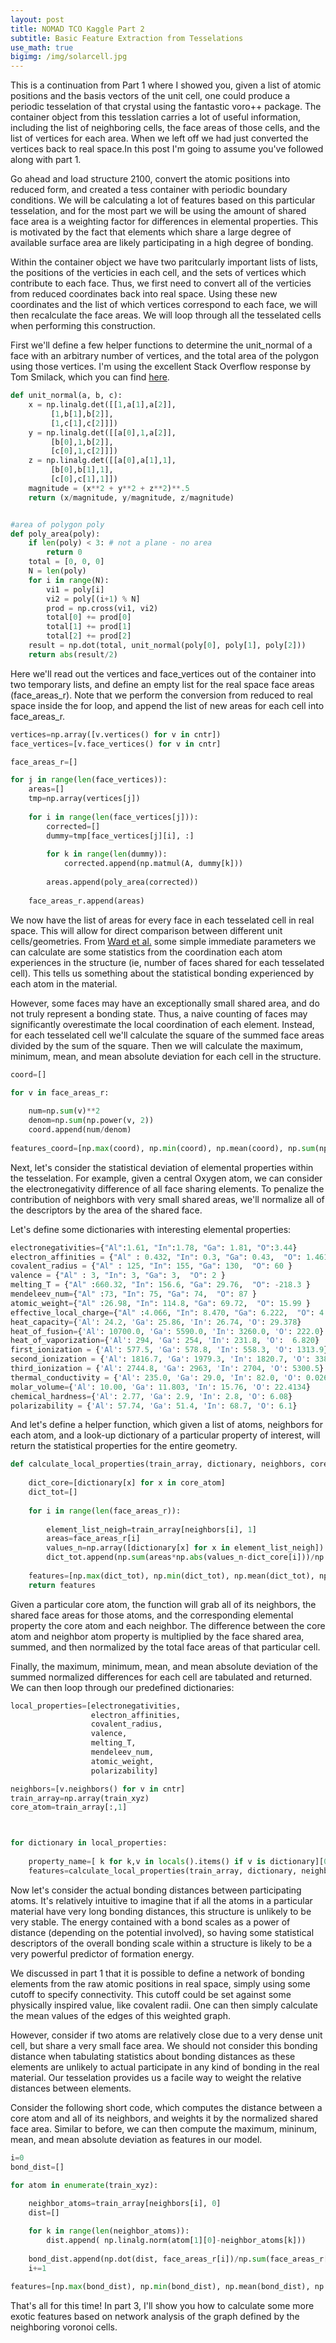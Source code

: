 ```yaml
---
layout: post
title: NOMAD TCO Kaggle Part 2
subtitle: Basic Feature Extraction from Tesselations
use_math: true
bigimg: /img/solarcell.jpg
---
```


This is a continuation from Part 1 where I showed you, given a list of atomic positions and the basis vectors of the unit cell, one could produce a periodic tesselation of that crystal using the fantastic voro++ package.  The container object from this tesslation carries a lot of useful information, including the list of neighboring cells, the face areas of those cells, and the list of vertices for each area.  When we left off we had just converted the vertices back to real space.In this post I'm going to assume you've followed along with part 1.

Go ahead and load structure 2100, convert the atomic positions into reduced form, and created a tess container with periodic boundary conditions.  We will be calculating a lot of features based on this particular tesselation, and for the most part we will be using the amount of shared face area is a weighting factor for differences in elemental properties.  This is motivated by the fact that elements which share a large degree of available surface area are likely participating in a high degree of bonding.

Within the container object we have two paritcularly important lists of lists, the positions of the verticies in each cell, and the sets of vertices which contribute to each face.  Thus, we first need to convert all of the verticies from reduced coordinates back into real space.  Using these new coordinates and the list of which vertices correspond to each face, we will then recalculate the face areas.  We will loop through all the tesselated cells when performing this construction.

First we'll define a few helper functions to determine the unit_normal of a face with an arbitrary number of vertices, and the total area of the polygon using those vertices.  I'm using the excellent Stack Overflow response by Tom Smilack, which you can find [here](https://stackoverflow.com/questions/12642256/python-find-area-of-polygon-from-xyz-coordinates).


```python
def unit_normal(a, b, c):
    x = np.linalg.det([[1,a[1],a[2]],
         [1,b[1],b[2]],
         [1,c[1],c[2]]])
    y = np.linalg.det([[a[0],1,a[2]],
         [b[0],1,b[2]],
         [c[0],1,c[2]]])
    z = np.linalg.det([[a[0],a[1],1],
         [b[0],b[1],1],
         [c[0],c[1],1]])
    magnitude = (x**2 + y**2 + z**2)**.5
    return (x/magnitude, y/magnitude, z/magnitude)


#area of polygon poly
def poly_area(poly):
    if len(poly) < 3: # not a plane - no area
        return 0
    total = [0, 0, 0]
    N = len(poly)
    for i in range(N):
        vi1 = poly[i]
        vi2 = poly[(i+1) % N]
        prod = np.cross(vi1, vi2)
        total[0] += prod[0]
        total[1] += prod[1]
        total[2] += prod[2]
    result = np.dot(total, unit_normal(poly[0], poly[1], poly[2]))
    return abs(result/2)
```

Here we'll read out the vertices and face_vertices out of the container into two temporary lists, and define an empty list for the real space face areas (face_areas_r).  Note that we perform the conversion from reduced to real space inside the for loop, and append the list of new areas for each cell into face_areas_r.


```python
vertices=np.array([v.vertices() for v in cntr])
face_vertices=[v.face_vertices() for v in cntr]

face_areas_r=[]

for j in range(len(face_vertices)):    
    areas=[]    
    tmp=np.array(vertices[j])
    
    for i in range(len(face_vertices[j])):
        corrected=[]        
        dummy=tmp[face_vertices[j][i], :]
        
        for k in range(len(dummy)):    
            corrected.append(np.matmul(A, dummy[k]))
            
        areas.append(poly_area(corrected))
        
    face_areas_r.append(areas)
```

We now have the list of areas for every face in each tesselated cell in real space.  This will allow for direct comparison between different unit cells/geometries.  From [Ward et al.](https://journals.aps.org/prb/abstract/10.1103/PhysRevB.96.024104) some simple immediate parameters we can calculate are some statistics from the coordination each atom experiences in the structure (ie, number of faces shared for each tesselated cell).  This tells us something about the statistical bonding experienced by each atom in the material.

However, some faces may have an exceptionally small shared area, and do not truly represent a bonding state.  Thus, a naive counting of faces may significantly overestimate the local coordination of each element.  Instead, for each tesselated cell we'll calculate the square of the summed face areas divided by the sum of the square.  Then we will calculate the maximum, minimum, mean, and mean absolute deviation for each cell in the structure.


```python
coord=[]

for v in face_areas_r:
    
    num=np.sum(v)**2
    denom=np.sum(np.power(v, 2))
    coord.append(num/denom)
    
features_coord=[np.max(coord), np.min(coord), np.mean(coord), np.sum(np.abs(coord-np.mean(coord)))/len(coord)]
```

Next, let's consider the statistical deviation of elemental properties within the tesselation.  For example, given a central Oxygen atom, we can consider the electronegativity difference of all face sharing elements.  To penalize the contribution of neighbors with very small shared areas, we'll normalize all of the descriptors by the area of the shared face.

Let's define some dictionaries with interesting elemental properties:


```python
electronegativities={"Al":1.61, "In":1.78, "Ga": 1.81, "O":3.44}
electron_affinities = {"Al" : 0.432, "In": 0.3, "Ga": 0.43,  "O": 1.461 }
covalent_radius = {"Al" : 125, "In": 155, "Ga": 130,  "O": 60 }
valence = {"Al" : 3, "In": 3, "Ga": 3,  "O": 2 }
melting_T = {"Al" :660.32, "In": 156.6, "Ga": 29.76,  "O": -218.3 }
mendeleev_num={"Al" :73, "In": 75, "Ga": 74,  "O": 87 }
atomic_weight={"Al" :26.98, "In": 114.8, "Ga": 69.72,  "O": 15.99 }
effective_local_charge={"Al" :4.066, "In": 8.470, "Ga": 6.222,  "O": 4.453 }
heat_capacity={'Al': 24.2, 'Ga': 25.86, 'In': 26.74, 'O': 29.378}   
heat_of_fusion={'Al': 10700.0, 'Ga': 5590.0, 'In': 3260.0, 'O': 222.0}
heat_of_vaporization={'Al': 294, 'Ga': 254, 'In': 231.8, 'O':  6.820}  
first_ionization = {'Al': 577.5, 'Ga': 578.8, 'In': 558.3, 'O': 1313.9}
second_ionization = {'Al': 1816.7, 'Ga': 1979.3, 'In': 1820.7, 'O': 3388.3}    
third_ionization = {'Al': 2744.8, 'Ga': 2963, 'In': 2704, 'O': 5300.5}      
thermal_conductivity = {'Al': 235.0, 'Ga': 29.0, 'In': 82.0, 'O': 0.02658}
molar_volume={'Al': 10.00, 'Ga': 11.803, 'In': 15.76, 'O': 22.4134}
chemical_hardness={'Al': 2.77, 'Ga': 2.9, 'In': 2.8, 'O': 6.08}  
polarizability = {'Al': 57.74, 'Ga': 51.4, 'In': 68.7, 'O': 6.1}  
```

And let's define a helper function, which given a list of atoms, neighbors for each atom, and a look-up dictionary of a particular property of interest, will return the statistical properties for the entire geometry.


```python
def calculate_local_properties(train_array, dictionary, neighbors, core_atom, face_areas_r):
    
    dict_core=[dictionary[x] for x in core_atom]
    dict_tot=[]
    
    for i in range(len(face_areas_r)):
        
        element_list_neigh=train_array[neighbors[i], 1]
        areas=face_areas_r[i]
        values_n=np.array([dictionary[x] for x in element_list_neigh])
        dict_tot.append(np.sum(areas*np.abs(values_n-dict_core[i]))/np.sum(areas))
        
    features=[np.max(dict_tot), np.min(dict_tot), np.mean(dict_tot), np.sum(np.abs(dict_tot-np.mean(dict_tot)))/len(dict_tot)]
    return features
```

Given a particular core atom, the function will grab all of its neighbors, the shared face areas for those atoms, and the corresponding elemental property the core atom and each neighbor.  The difference between the core atom and neighbor atom property is multiplied by the face shared area, summed, and then normalized by the total face areas of that particular cell.

Finally, the maximum, minimum, mean, and mean absolute deviation of the summed normalized differences for each cell are tabulated and returned.  We can then loop through our predefined dictionaries:


```python
local_properties=[electronegativities,
                  electron_affinities,
                  covalent_radius,
                  valence,
                  melting_T,
                  mendeleev_num,
                  atomic_weight,
                  polarizability]

neighbors=[v.neighbors() for v in cntr]
train_array=np.array(train_xyz)
core_atom=train_array[:,1]



for dictionary in local_properties:
    
    property_name=[ k for k,v in locals().items() if v is dictionary][0]    
    features=calculate_local_properties(train_array, dictionary, neighbors, core_atom, face_areas_r)
```

Now let's consider the actual bonding distances between participating atoms.  It's relatively intuitive to imagine that if all the atoms in a particular material have very long bonding distances, this structure is unlikely to be very stable.  The energy contained with a bond scales as a power of distance (depending on the potential involved), so having some statistical descriptors of the overall bonding scale within a structure is likely to be a very powerful predictor of formation energy.

We discussed in part 1 that it is possible to define a network of bonding elements from the raw atomic positions in real space, simply using some cutoff to specify connectivity.  This cutoff could be set against some physically inspired value, like covalent radii.  One can then simply calculate the mean values of the edges of this weighted graph.  

However, consider if two atoms are relatively close due to a very dense unit cell, but share a very small face area.  We should not consider this bonding distance when tabulating statistics about bonding distances as these elements are unlikely to actual participate in any kind of bonding in the real material.  Our tesselation provides us a facile way to weight the relative distances between elements.  

Consider the following short code, which computes the distance between a core atom and all of its neighbors, and weights it by the normalized shared face area.  Similar to before, we can then compute the maximum, mininum, mean, and mean absolute deviation as features in our model.


```python
i=0
bond_dist=[]

for atom in enumerate(train_xyz):
    
    neighbor_atoms=train_array[neighbors[i], 0]
    dist=[]

    for k in range(len(neighbor_atoms)):
        dist.append( np.linalg.norm(atom[1][0]-neighbor_atoms[k]))
        
    bond_dist.append(np.dot(dist, face_areas_r[i])/np.sum(face_areas_r[i]))   
    i+=1
    
features=[np.max(bond_dist), np.min(bond_dist), np.mean(bond_dist), np.sum(np.abs(bond_dist-np.mean(bond_dist)))/len(bond_dist)]        
```

That's all for this time!  In part 3, I'll show you how to calculate some more exotic features based on network analysis of the graph defined by the neighboring voronoi cells.
